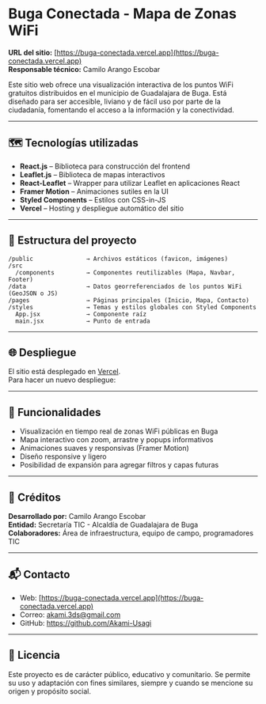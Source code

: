 # Buga Conectada - Mapa de Zonas WiFi

**URL del sitio:** [https://buga-conectada.vercel.app](https://buga-conectada.vercel.app)  
**Responsable técnico:** Camilo Arango Escobar

Este sitio web ofrece una visualización interactiva de los puntos WiFi gratuitos distribuidos en el municipio de Guadalajara de Buga. Está diseñado para ser accesible, liviano y de fácil uso por parte de la ciudadanía, fomentando el acceso a la información y la conectividad.

---

## 🗺️ Tecnologías utilizadas

- **React.js** – Biblioteca para construcción del frontend
- **Leaflet.js** – Biblioteca de mapas interactivos
- **React-Leaflet** – Wrapper para utilizar Leaflet en aplicaciones React
- **Framer Motion** – Animaciones sutiles en la UI
- **Styled Components** – Estilos con CSS-in-JS
- **Vercel** – Hosting y despliegue automático del sitio

---

## 📁 Estructura del proyecto

```
/public               → Archivos estáticos (favicon, imágenes)
/src
  /components         → Componentes reutilizables (Mapa, Navbar, Footer)
/data                 → Datos georreferenciados de los puntos WiFi (GeoJSON o JS)
/pages                → Páginas principales (Inicio, Mapa, Contacto)
/styles               → Temas y estilos globales con Styled Components
  App.jsx             → Componente raíz
  main.jsx            → Punto de entrada
```

---


## 🌐 Despliegue

El sitio está desplegado en [Vercel](https://vercel.com/).  
Para hacer un nuevo despliegue:


---

## 🧩 Funcionalidades

- Visualización en tiempo real de zonas WiFi públicas en Buga
- Mapa interactivo con zoom, arrastre y popups informativos
- Animaciones suaves y responsivas (Framer Motion)
- Diseño responsive y ligero
- Posibilidad de expansión para agregar filtros y capas futuras

---


## 👥 Créditos

**Desarrollado por:** Camilo Arango Escobar  
**Entidad:** Secretaría TIC - Alcaldía de Guadalajara de Buga  
**Colaboradores:** Área de infraestructura, equipo de campo, programadores TIC

---

## 📬 Contacto

- Web: [https://buga-conectada.vercel.app](https://buga-conectada.vercel.app)  
- Correo: akami.3ds@gmail.com 
- GitHub: https://github.com/Akami-Usagi 

---

## 📝 Licencia

Este proyecto es de carácter público, educativo y comunitario. Se permite su uso y adaptación con fines similares, siempre y cuando se mencione su origen y propósito social.
